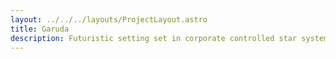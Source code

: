 ```yaml
---
layout: ../../../layouts/ProjectLayout.astro
title: Garuda
description: F﻿uturistic setting set in corporate controlled star systems.
---
```

